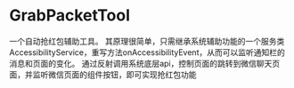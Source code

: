 # GrabPacketTool
一个自动抢红包辅助工具。
其原理很简单，只需继承系统辅助功能的一个服务类AccessibilityService，重写方法onAccessibilityEvent，从而可以监听通知栏的消息和页面的变化。
通过反射调用系统底层api，控制页面的跳转到微信聊天页面，并监听微信页面的组件按钮，即可实现抢红包功能
